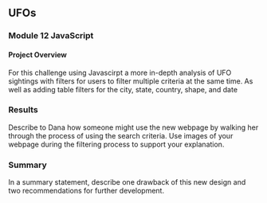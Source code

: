 ## UFOs
### Module 12 JavaScript

#### Project Overview
  For this challenge using Javascirpt  a more in-depth analysis of UFO sightings with filters for users to filter multiple criteria at the same time. As well as adding 
  table filters for the city, state, country, shape, and date


### Results
Describe to Dana how someone might use the new webpage by walking her through the process of using the search criteria. Use images of your webpage during the filtering process to support your explanation.




### Summary

In a summary statement, describe one drawback of this new design and two recommendations for further development.

